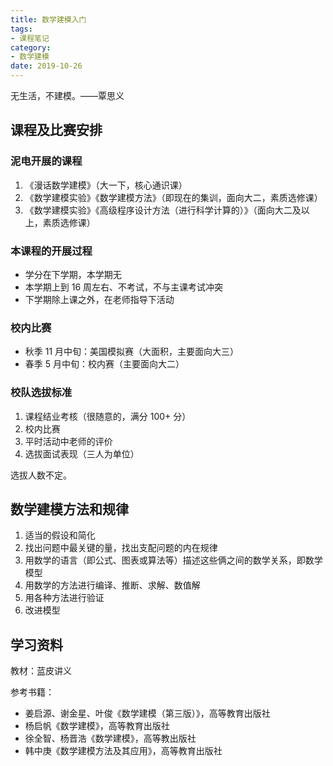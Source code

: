 ```yaml
---
title: 数学建模入门
tags:
- 课程笔记
category:
- 数学建模
date: 2019-10-26
---
```


无生活，不建模。——覃思义

## 课程及比赛安排

### 泥电开展的课程

1. 《漫话数学建模》（大一下，核心通识课）
2. 《数学建模实验》《数学建模方法》（即现在的集训，面向大二，素质选修课）
3. 《数学建模实验》《高级程序设计方法（进行科学计算的）》（面向大二及以上，素质选修课）

### 本课程的开展过程

* 学分在下学期，本学期无
* 本学期上到 16 周左右、不考试，不与主课考试冲突
* 下学期除上课之外，在老师指导下活动

### 校内比赛

* 秋季 11 月中旬：美国模拟赛（大面积，主要面向大三）  
* 春季 5 月中旬：校内赛（主要面向大二）

### 校队选拔标准

1. 课程结业考核（很随意的，满分 100+ 分）
2. 校内比赛
3. 平时活动中老师的评价
4. 选拔面试表现（三人为单位）

选拔人数不定。

## 数学建模方法和规律

1. 适当的假设和简化
2. 找出问题中最关键的量，找出支配问题的内在规律
3. 用数学的语言（即公式、图表或算法等）描述这些俩之间的数学关系，即数学模型
4. 用数学的方法进行编译、推断、求解、数值解
5. 用各种方法进行验证
6. 改进模型

## 学习资料

教材：蓝皮讲义

参考书籍：

* 姜启源、谢金星、叶俊《数学建模（第三版）》，高等教育出版社
* 杨启帆《数学建模》，高等教育出版社
* 徐全智、杨晋浩《数学建模》，高等教出版社
* 韩中庚《数学建模方法及其应用》，高等教育出版社
